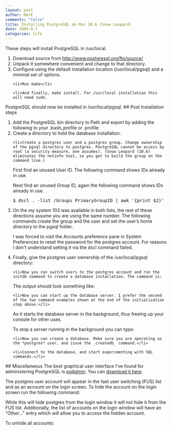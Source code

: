 ```yaml
--- 
layout: post
author: Mark
comments: "false"
title: Installing PostgreSQL on Mac 10.6 (Snow Leopard)
date: 2009-9-7
categories: life
---
```

These steps will install PostgreSQL in /usr/local.
<ol>
	<li>Download source from <a title="PostgreSQL source" href="http://www.postgresql.org/ftp/source/">http://www.postgresql.org/ftp/source/</a></li>
	<li>Unpack it somewhere convenient and change to that directory.</li>
	<li>Configure using the default installation location (/usr/local/pgsql) and a minimal set of options.</li>

	<li>Run make</li>

	<li>And finally, make install. For /usr/local installation this will need sudo.

</li>
</ol>
PostgreSQL should now be installed in /usr/local/pgsql.
## Post Installation steps
<ol>
	<li>Add the PostgreSQL bin directory to Path and export by adding the following to your .bash_profile or .profile:

</li>
	<li>Create a directory to hold the database installation.</li>

	<li>Create a postgres user and a postgres group. Change ownership of the pgsql directory to postgres. PostgreSQL cannot be access by root (a security measure, one assumes). (Snow Leopard (10.6) eliminates the netinfo tool, so you get to build the group on the command line.)
First find an unused User ID. The following command shows IDs already in use.

Next find an unused Group ID, again the following command shows IDs already in use.
<pre>$ dscl . -list /Groups PrimaryGroupID | awk '{print $2}' | sort -n</pre>
</li>
	<li>On the my system 103 was available in both lists, the rest of these directions assume you are using the same number. The following commands create the group and the user and set the user’s home directory to the pgsql folder.</li>

I was forced to visit the Accounts preference pane in System Preferences to reset the password for the postgres account. For reasons I don't understand setting it via the dscl command failed.
	<li>Finally, give the postgres user ownership of the /usr/local/pgsql directory:</li>

	<li>Now you can switch users to the postgres account and run the initdb command to create a database installation. The command is:

The output should look something like:</li>

	<li>Now you can start up the database server. I prefer the second of the two command examples shown at the end of the initialization step above:</li>

As it starts the database server in the background, thus freeing up your console for other uses.

To stop a server running in the background you can type:

	<li>Now you can create a database. Make sure you are operating as the *postgres* user, and issue the _createdb_ command.</li>

	<li>Connect to the database, and start experimenting with SQL commands.</li>

</ol>
## Miscellaneous
The best graphical user interface I've found for administering PostgreSQL is <a title="pgAdmin" href="http://www.pgadmin.org/" target="_blank">pgAdmin</a>. You can <a title="pgAdmin download" href="http://www.pgadmin.org/download/macosx.php" target="_blank">download it here</a>.

The postgres user account will appear in the fast user switching (FUS) list and as an account on the login screen. To hide the account on the login screen run the following command:
<ol>

</ol>
While this will hide postgres from the login window it will not hide it from the FUS list. Additionally, the list of accounts on the login window will have an "Other..." entry which will allow you to access the hidden account.

To unhide all accounts:
<ol>

</ol>
